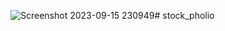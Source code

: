 ![Screenshot 2023-09-15 230949](https://github.com/Yati866/stock_pholio/assets/66166486/a3ff13cd-a345-4ed7-ae18-5fc52c7f7b0e)# stock_pholio
